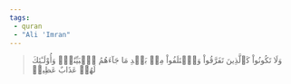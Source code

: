 ```yaml
---
tags: 
 - quran 
 - "Ali 'Imran"
---
```


> وَلَا تَكُونُواْ كَٱلَّذِينَ تَفَرَّقُواْ وَٱخۡتَلَفُواْ مِنۢ بَعۡدِ مَا جَآءَهُمُ ٱلۡبَيِّنَٰتُۚ وَأُوْلَـٰٓئِكَ لَهُمۡ عَذَابٌ عَظِيمٞ
